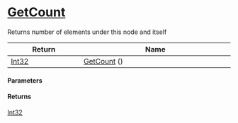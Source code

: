 # [GetCount](./HierarchyElement--GetCount.md)

Returns number of elements under this node and itself

| Return<div><a href="#"><img width=225></a></div> | Name<div><a href="#"><img width=525></a></div> | 
| --- | --- | 
| [Int32](https://docs.microsoft.com/en-us/dotnet/api/System.Int32) | [GetCount](./HierarchyElement--GetCount.md) () | 


#### Parameters

#### Returns
[Int32](https://docs.microsoft.com/en-us/dotnet/api/System.Int32)<br>
